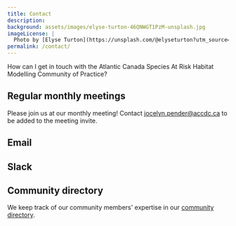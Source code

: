```yaml
---
title: Contact
description: 
background: assets/images/elyse-turton-46QNWGT1PzM-unsplash.jpg
imageLicense: |
  Photo by [Elyse Turton](https://unsplash.com/@elyseturton?utm_source=unsplash&utm_medium=referral&utm_content=creditCopyText) on [Unsplash](https://unsplash.com/@elyseturton?utm_source=unsplash&utm_medium=referral&utm_content=creditCopyText)  
permalink: /contact/
---
```


How can I get in touch with the Atlantic Canada Species At Risk Habitat Modelling Community of Practice? 

## Regular monthly meetings

Please join us at our monthly meeting! Contact jocelyn.pender@accdc.ca to be added to the meeting invite.

## Email


## Slack


## Community directory

We keep track of our community members' expertise in our [community directory](directory).